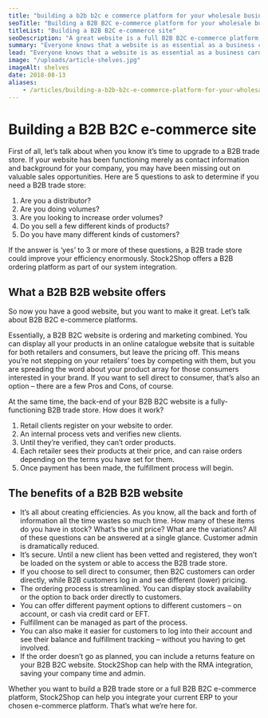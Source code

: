 ```yaml
---
title: "building a b2b b2c e commerce platform for your wholesale business"
seoTitle: "Building a B2B B2C e-commerce platform for your wholesale business"
titleList: "Building a B2B B2C e-commerce site"
seoDescription: "A great website is a full B2B B2C e-commerce platform, including company information, a B2B trade store and a B2C platform. Here's how to create one."
summary: "Everyone knows that a website is as essential as a business card – if not more so. But what does your website do for you? It could be an e-commerce solution for wholesale."
lead: "Everyone knows that a website is as essential as a business card – if not more so. But what does your website do for you? Is it just an impressive pamphlet, with information about your company and the products you sell? That’s fine. A good website will include a B2B ordering platform or trade store that lets you sell direct to retailers. A great website is a full e-commerce platform, including company information, a B2B trade store and a B2C platform."
image: "/uploads/article-shelves.jpg"
imageAlt: shelves
date: 2018-08-13
aliases:
    - /articles/building-a-b2b-b2c-e-commerce-platform-for-your-wholesale-business/
---
```


# Building a B2B B2C e-commerce site

First of all, let’s talk about when you know it’s time to upgrade to a B2B trade store. If your website has been functioning merely as contact information and background for your company, you may have been missing out on valuable sales opportunities.
Here are 5 questions to ask to determine if you need a B2B trade store:

1. Are you a distributor?
2. Are you doing volumes?
3. Are you looking to increase order volumes?
4. Do you sell a few different kinds of products?
5. Do you have many different kinds of customers?

If the answer is ‘yes’ to 3 or more of these questions, a B2B trade store could improve your efficiency enormously. Stock2Shop offers a B2B ordering platform as part of our system integration.

## What a B2B B2B website offers

So now you have a good website, but you want to make it great. Let’s talk about B2B B2C e-commerce platforms.

Essentially, a B2B B2C website is ordering and marketing combined. You can display all your products in an online catalogue website that is suitable for both retailers and consumers, but leave the pricing off. This means you’re not stepping on your retailers’ toes by competing with them, but you are spreading the word about your product array for those consumers interested in your brand. If you want to sell direct to consumer, that’s also an option – there are a few Pros and Cons, of course.

At the same time, the back-end of your B2B B2C website is a fully-functioning B2B trade store. How does it work?

1. Retail clients register on your website to order.
2. An internal process vets and verifies new clients.
3. Until they’re verified, they can’t order products.
4. Each retailer sees their products at their price, and can raise orders depending on the terms you have set for them.
5. Once payment has been made, the fulfillment process will begin.

## The benefits of a B2B B2B website

- It’s all about creating efficiencies. As you know, all the back and forth of information all the time wastes so much time. How many of these items do you have in stock? What’s the unit price? What are the variations? All of these questions can be answered at a single glance. Customer admin is dramatically reduced.
- It’s secure. Until a new client has been vetted and registered, they won’t be loaded on the system or able to access the B2B trade store.
- If you choose to sell direct to consumer, then B2C customers can order directly, while B2B customers log in and see different (lower) pricing.
- The ordering process is streamlined. You can display stock availability or the option to back order directly to customers.
- You can offer different payment options to different customers – on account, or cash via credit card or EFT.
- Fulfillment can be managed as part of the process.
- You can also make it easier for customers to log into their account and see their balance and fulfillment tracking – without you having to get involved.
- If the order doesn’t go as planned, you can include a returns feature on your B2B B2C website. Stock2Shop can help with the RMA integration, saving your company time and admin.

Whether you want to build a B2B trade store or a full B2B B2C e-commerce platform, Stock2Shop can help you integrate your current ERP to your chosen e-commerce platform. That’s what we’re here for.